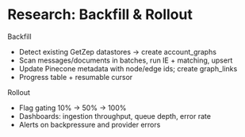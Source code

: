 # Research: Backfill & Rollout

Backfill
- Detect existing GetZep datastores → create account_graphs
- Scan messages/documents in batches, run IE + matching, upsert
- Update Pinecone metadata with node/edge ids; create graph_links
- Progress table + resumable cursor

Rollout
- Flag gating 10% → 50% → 100%
- Dashboards: ingestion throughput, queue depth, error rate
- Alerts on backpressure and provider errors
